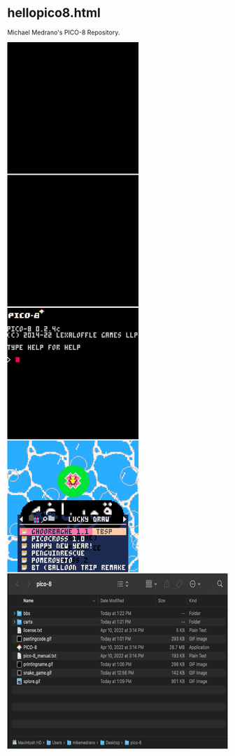 # hellopico8.html
Michael Medrano's PICO-8 Repository.

<img src="https://github.com/m1key231/hellopico8.html/blob/main/HelloPico8/snake_game.gif" alt="GIF of Snake Game being booted in PICO-8" width="300" height="300"/>

<img src="https://github.com/m1key231/hellopico8.html/blob/main/HelloPico8/pastingcode.gif" alt="GIF of me pasting code from an existing PICO-8 game" width="300" height="300"/>

<img src="https://github.com/m1key231/hellopico8.html/blob/main/HelloPico8/printingname.gif" alt="GIF of me typing code print('hello michael medrano') and running it" width="300" height="300"/>

<img src="https://github.com/m1key231/hellopico8.html/blob/main/HelloPico8/splore.gif" alt="GIF of me navigating SPLORE menu" width="300" height="300"/>

<img src="https://github.com/m1key231/hellopico8.html/blob/main/HelloPico8/Screen%20Shot%202022-09-02%20at%201.22.24%20PM.png" alt="Screen Shot of my PICO-8 Folder" width="675" height="400">
